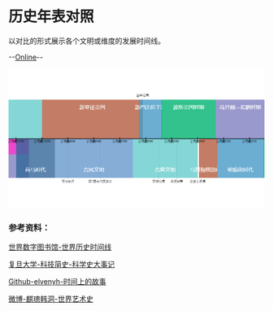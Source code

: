 历史年表对照
===================

以对比的形式展示各个文明或维度的发展时间线。

--[Online]()--

![screenshot](./screenshot.png)

### 参考资料：

[世界数字图书馆-世界历史时间线](https://www.wdl.org/zh/sets/world-history/timeline/#39)

[复旦大学-科技简史-科学史大事记](http://fdjpkc.fudan.edu.cn/d201413/p15844c15790/list.htm)

[Github-elvenyh-时间上的故事](https://github.com/elvenyh/yh)

[微博-麒璁韩洞-世界艺术史](https://weibo.com/2961699170/HjCzmyIEe)